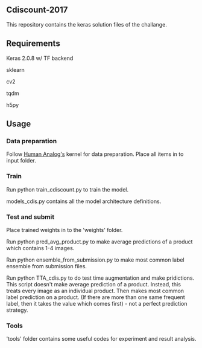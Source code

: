 ## Cdiscount-2017
This repository contains the keras solution files of the challange. 

## Requirements

Keras 2.0.8 w/ TF backend

sklearn

cv2

tqdm

h5py

## Usage

### Data preparation

Follow [Human Analog's](https://www.kaggle.com/humananalog/keras-generator-for-reading-directly-from-bson) kernel for data preparation. Place all items in to input folder.

### Train

Run python train_cdiscount.py to train the model. 

models_cdis.py contains all the model architecture definitions.

### Test and submit

Place trained weights in to the 'weights' folder.

Run python pred_avg_product.py to make average predictions of a product which contains 1-4 images.

Run python ensemble_from_submission.py to make most common label ensemble from submission files.

Run python TTA_cdis.py to do test time augmentation and make pridictions. This script doesn't make average prediction of a product. Instead, this treats every image as an individual product. Then makes most common label prediction on a product. (If there are more than one same frequent label, then it takes the value which comes first) - not a perfect prediction strategy.

### Tools

'tools' folder contains some useful codes for experiment and result analysis.

